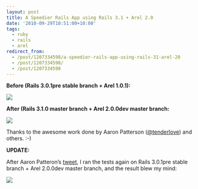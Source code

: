 ```yaml
---
layout: post
title: A Speedier Rails App using Rails 3.1 + Arel 2.0
date: '2010-09-29T10:51:00+10:00'
tags:
  - ruby
  - rails
  - arel
redirect_from:
  - /post/1207334598/a-speedier-rails-app-using-rails-31-arel-20
  - /post/1207334598/
  - /post/1207334598
---
```


**Before (Rails 3.0.1pre stable branch + Arel 1.0.1):**

![](/img/posts/old/tumblr_l9hgzuhG7b1qalr27.png)

**After (Rails 3.1.0 master branch + Arel 2.0.0dev master branch:**

![](/img/posts/old/tumblr_l9hh02dWtv1qalr27.png)

Thanks to the awesome work done by Aaron Patterson ([@tenderlove](http://github.com/tenderlove)) and others. :-)

**UPDATE:**

After Aaron Patteron’s [tweet](http://twitter.com/tenderlove/status/25837698499), I ran the tests again on Rails 3.0.1pre stable branch + Arel 2.0.0dev master branch, and the result blew my mind:

![](/img/posts/old/tumblr_l9hhxw2fkl1qalr27.png)
